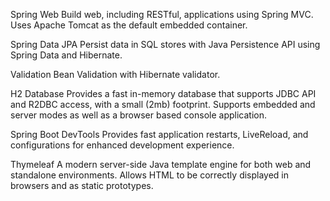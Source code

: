 Spring Web
Build web, including RESTful, applications using Spring MVC. Uses Apache Tomcat as the default embedded container.

Spring Data JPA
Persist data in SQL stores with Java Persistence API using Spring Data and Hibernate.

Validation
Bean Validation with Hibernate validator.

H2 Database
Provides a fast in-memory database that supports JDBC API and R2DBC access, with a small (2mb) footprint. 
Supports embedded and server modes as well as a browser based console application.

Spring Boot DevTools
Provides fast application restarts, LiveReload, and configurations for enhanced development experience.

Thymeleaf
A modern server-side Java template engine for both web and standalone environments. 
Allows HTML to be correctly displayed in browsers and as static prototypes.